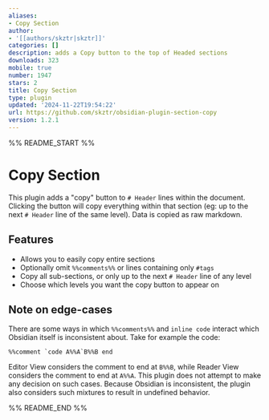 ```yaml
---
aliases:
- Copy Section
author:
- '[[authors/skztr|skztr]]'
categories: []
description: adds a Copy button to the top of Headed sections
downloads: 323
mobile: true
number: 1947
stars: 2
title: Copy Section
type: plugin
updated: '2024-11-22T19:54:22'
url: https://github.com/skztr/obsidian-plugin-section-copy
version: 1.2.1
---
```


%% README_START %%

# Copy Section

This plugin adds a "copy" button to `# Header` lines within the document. Clicking the button will copy everything
within that section (eg: up to the next `# Header` line of the same level). Data is copied as raw markdown.

## Features

- Allows you to easily copy entire sections
- Optionally omit `%%comments%%` or lines containing only `#tags`
- Copy all sub-sections, or only up to the next `# Header` line of any level
- Choose which levels you want the copy button to appear on

## Note on edge-cases

There are some ways in which `%%comments%%` and ```inline code``` interact which Obsidian itself is inconsistent about.
Take for example the code:

```
%%comment `code A%%A`B%%B end
```

Editor View considers the comment to end at `B%%B`, while Reader View considers the comment to end at `A%%A`.
This plugin does not attempt to make any decision on such cases. Because Obsidian is inconsistent, the plugin also
considers such mixtures to result in undefined behavior.


%% README_END %%
